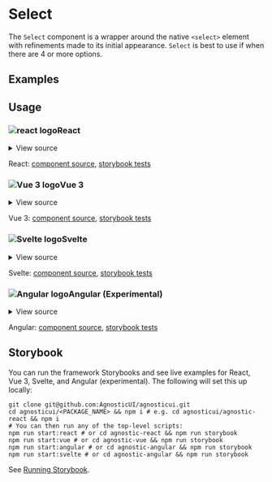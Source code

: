 # Select

The `Select` component is a wrapper around the native `<select>` element with refinements made to its initial appearance. `Select` is best to use if when there are 4 or more options.

<div class="mbs24"></div>

## Examples

<div class="mbe24"></div>

<SelectExamples />

<script setup>
import SelectExamples from '../../components/SelectExamples.vue'
import { Alert } from "agnostic-vue";
</script>

<div class="mbe32"></div>

## Usage

<div class="flex">
  <h3 id="react" tabindex="-1">
    <img src="/images/React-icon.svg" alt="react logo">React
  </h3>
</div>

<details class="disclose disclose-bordered">
<summary class="disclose-title">View source</summary>

```jsx
import "agnostic-react/dist/common.min.css";
import "agnostic-react/dist/esm/index.css";
import { Select } from "agnostic-react";
export const YourComponent = () => (
  <>
    <h2 class="mbs32">Select</h2>
    <div class="mbs12 mbe16">
      <Select
        options={[{ value: 'andre', label: 'Andre Agassi' }, { value: 'serena', label: 'Serena Williams'} , { value: 'mac', label: 'John McEnroe'}, { value: 'borg', label: 'Bjorn Borg'}, { value: 'althea', label: 'Althea Gibson'}, { value: 'roger', label: 'Roger Federer'}]}
        uniqueId="sel1"
        name="select1"
        labelCopy="Select the best tennis player of all time"
      />
    </div>
    <h2>Customize the first option's text copy</h2>
    <div class="mbe16">
      <p className="mbe24">
        Pass <code>defaultOptionLabel</code> to specify the text copy to use for the first option
      </p>
      <Select
        defaultOptionLabel="Select your favorite tennis player"
        options={[{ value: 'andre', label: 'Andre Agassi' }, { value: 'serena', label: 'Serena Williams'} , { value: 'mac', label: 'John McEnroe'}, { value: 'borg', label: 'Bjorn Borg'}, { value: 'althea', label: 'Althea Gibson'}, { value: 'roger', label: 'Roger Federer'}]}
        uniqueId="sel1b"
        name="select1b"
        labelCopy="Select the best tennis player of all time"
      />
    </div>
    <h2>Disabled select</h2>
    <div class="mbs12 mbe16">
      <Select
        is-disabled
        options={[{ value: 'andre', label: 'Andre Agassi' }]}
        uniqueId="sel2"
        name="select2"
        labelCopy="Select -- example disabled"
      />
    </div>
    <h2>Small select</h2>
    <div class="mbs12 mbe16">
      <Select
        size="small"
        options={[{ value: 'andre', label: 'Andre Agassi' }, { value: 'serena', label: 'Serena Williams'} , { value: 'mac', label: 'John McEnroe'}, { value: 'borg', label: 'Bjorn Borg'}, { value: 'althea', label: 'Althea Gibson'}, { value: 'roger', label: 'Roger Federer'}]}
        uniqueId="sel3"
        name="select3"
        labelCopy="Select the best tennis player of all time"
      />
    </div>
    <h2>Large select</h2>
    <div class="mbs12 mbe16">
      <Select
        size="large"
        options={[{ value: 'andre', label: 'Andre Agassi' }, { value: 'serena', label: 'Serena Williams'} , { value: 'mac', label: 'John McEnroe'}, { value: 'borg', label: 'Bjorn Borg'}, { value: 'althea', label: 'Althea Gibson'}, { value: 'roger', label: 'Roger Federer'}]}
        uniqueId="sel4"
        name="select4"
        labelCopy="Select the best tennis player of all time"
      />
    </div>
    <h2>Multiple select size 4</h2>
    <div class="mbs12 mbe16">
      <Select
        isMultiple={true}
        multipleSize="4"
        options={[{ value: 'andre', label: 'Andre Agassi' }, { value: 'serena', label: 'Serena Williams'} , { value: 'mac', label: 'John McEnroe'}, { value: 'borg', label: 'Bjorn Borg'}, { value: 'althea', label: 'Althea Gibson'}, { value: 'roger', label: 'Roger Federer'}]}
        uniqueId="sel4"
        name="select4"
        labelCopy="Select the best tennis player of all time"
      />
    </div>
  </>
)
```
</details>

React: [component source](https://github.com/AgnosticUI/agnosticui/blob/master/agnostic-react/src/Select.tsx), [storybook tests](https://github.com/AgnosticUI/agnosticui/blob/master/agnostic-react/src/stories/Select.stories.tsx)

<div class="mbe32"></div>

<div class="flex">
  <h3 id="vue-3" tabindex="-1">
    <img src="/images/Vue-icon.svg" alt="Vue 3 logo">Vue 3
  </h3>
</div>

<details class="disclose disclose-bordered">
<summary class="disclose-title">View source</summary>

```vue
<script>
// Import AgnosticUI global common & component CSS
import "agnostic-vue/dist/common.min.css";
import "agnostic-vue/dist/index.css";
import { Select } from "agnostic-vue";

export default {
  name: "SelectExamples",
  components: {
    Select,
  },
};
</script>
<template>
  <h2>Select</h2>
  <div class="mbs12 mbe16">
    <Select
      :options="[{ value: 'andre', label: 'Andre Agassi' }, { value: 'serena', label: 'Serena Williams'} , { value: 'mac', label: 'John McEnroe'}, { value: 'borg', label: 'Bjorn Borg'}, { value: 'althea', label: 'Althea Gibson'}, { value: 'roger', label: 'Roger Federer'}]"
      unique-id="sel1"
      name="select1"
      label-copy="Select the best tennis player of all time"
    />
  </div>
  <h2>Customize the first option's text copy</h2>
  <div class="mbe16">
    <p className="mbe24">
      Pass <code>default-option-label</code> to specify the text copy to use for the first option
    </p>
    <Select
      default-option-label="Select your favorite tennis player"
      :options="[{ value: 'andre', label: 'Andre Agassi' }, { value: 'serena', label: 'Serena Williams'} , { value: 'mac', label: 'John McEnroe'}, { value: 'borg', label: 'Bjorn Borg'}, { value: 'althea', label: 'Althea Gibson'}, { value: 'roger', label: 'Roger Federer'}]"
      unique-id="sel1b"
      name="select1b"
      label-copy="Select the best tennis player of all time"
    />
  </div>
  <h2>Disabled select</h2>
  <div class="mbs12 mbe16">
    <Select
      is-disabled
      :options="[{ value: 'andre', label: 'Andre Agassi' }]"
      unique-id="sel2"
      name="select2"
      label-copy="Select -- example disabled"
    />
  </div>
  <h2>Small select</h2>
  <div class="mbs12 mbe16">
    <Select
      size="small"
      :options="[{ value: 'andre', label: 'Andre Agassi' }, { value: 'serena', label: 'Serena Williams'} , { value: 'mac', label: 'John McEnroe'}, { value: 'borg', label: 'Bjorn Borg'}, { value: 'althea', label: 'Althea Gibson'}, { value: 'roger', label: 'Roger Federer'}]"
      unique-id="sel3"
      name="select3"
      label-copy="Select the best tennis player of all time"
    />
  </div>
  <h2>Large select</h2>
  <div class="mbs12 mbe16">
    <Select
      size="large"
      :options="[{ value: 'andre', label: 'Andre Agassi' }, { value: 'serena', label: 'Serena Williams'} , { value: 'mac', label: 'John McEnroe'}, { value: 'borg', label: 'Bjorn Borg'}, { value: 'althea', label: 'Althea Gibson'}, { value: 'roger', label: 'Roger Federer'}]"
      unique-id="sel4"
      name="select4"
      label-copy="Select the best tennis player of all time"
    />
  </div>
  <h2>Multiple select size 4</h2>
  <div class="mbs12 mbe16">
    <Select
      :is-multiple="true"
      :multiple-size="4"
      :options="[{ value: 'andre', label: 'Andre Agassi' }, { value: 'serena', label: 'Serena Williams'} , { value: 'mac', label: 'John McEnroe'}, { value: 'borg', label: 'Bjorn Borg'}, { value: 'althea', label: 'Althea Gibson'}, { value: 'roger', label: 'Roger Federer'}]"
      unique-id="sel4"
      name="select4"
      label-copy="Select the best tennis player of all time"
    />
  </div>
</template>
```
</details>

Vue 3: [component source](https://github.com/AgnosticUI/agnosticui/blob/master/agnostic-vue/src/components/Select.vue), [storybook tests](https://github.com/AgnosticUI/agnosticui/blob/master/agnostic-vue/src/stories/Select.stories.js)

<div class="mbe24"></div>

<div class="flex">
  <h3 id="svelte" tabindex="-1">
    <img src="/images/Svelte-icon.svg" alt="Svelte logo">Svelte
  </h3>
</div>

<details class="disclose disclose-bordered">
<summary class="disclose-title">View source</summary>

```html
<script>
  import 'agnostic-svelte/css/common.min.css';
  import { Select } from "agnostic-svelte";
</script>
<section class="component-container">
  <h2>Select default</h2>
  <Select
    uniqueId="sel1"
    name="select1"
    labelCopy="Select the best tennis player of all time"
    options={tennisOptions}
  />
  <h2>Select default option customized</h2>
  <Select
    uniqueId="sel2"
    name="select2"
    labelCopy="Select the best tennis player of all time"
    defaultOptionLabel="Select your favorite tennis player of all-time"
    options={tennisOptions}
  />
  <h2>Select disabled</h2>
  <Select
    uniqueId="sel3"
    name="select3"
    isDisabled={true}
    labelCopy="Select the best tennis player of all time"
    defaultOptionLabel="Select your favorite tennis player of all-time"
    options={tennisOptions}
  />
  <h2>Select small</h2>
  <Select
    uniqueId="sel3"
    name="select3"
    size="small"
    labelCopy="Select the best tennis player of all time"
    defaultOptionLabel="Select your favorite tennis player of all-time"
    options={tennisOptions}
  />
  <h2>Select large</h2>
  <Select
    uniqueId="sel3"
    name="select3"
    size="large"
    labelCopy="Select the best tennis player of all time"
    defaultOptionLabel="Select your favorite tennis player of all-time"
    options={tennisOptions}
  />
</section>
```
</details>

Svelte: [component source](https://github.com/AgnosticUI/agnosticui/blob/master/agnostic-svelte/src/lib/components/Select/Select.svelte), [storybook tests](https://github.com/AgnosticUI/agnosticui/blob/master/agnostic-svelte/src/lib/components/Select/Select.stories.js)

<div class="flex">
  <h3 id="angular" tabindex="-1">
    <img src="/images/Angular-icon.svg" alt="Angular logo">Angular (Experimental)
  </h3>
</div>

<details class="disclose disclose-bordered">
<summary class="disclose-title">View source</summary>

In your Angular configuration (likely `angular.json`) ensure you're including
the common AgnosticUI styles:

<div class="mbe16"></div>

` "styles": ["agnostic-angular/common.min.css"],`

<div class="mbe24"></div>

Add AgnosticUI's `AgModule` module:

```js{3,9}
import { NgModule } from '@angular/core';
import { BrowserModule } from '@angular/platform-browser';
import { AgModule } from 'agnostic-angular';

import { AppComponent } from './app.component';

@NgModule({
  declarations: [AppComponent],
  imports: [BrowserModule, AgModule],
  providers: [],
  bootstrap: [AppComponent],
})
export class AppModule {}
```

Now you can use in your components:

```js
import { Component } from '@angular/core';

@Component({
  selector: 'your-component',
  template: `<section>
    <h2>Select</h2>
    <ag-select uniqueId="sel1"
              name="select1"
              labelCopy="Select the best tennis player of all time"
              [options]="[
      { value: 'andre', label: 'Andre Agassi' },
      { value: 'serena', label: 'Serena Williams' },
      { value: 'mac', label: 'John McEnroe' },
      { value: 'borg', label: 'Bjorn Borg' },
      { value: 'althea', label: 'Althea Gibson' },
      { value: 'roger', label: 'Roger Federer' },
      ]"></ag-select>
  </section>
  <section>
    <h2>Select first option custom label</h2>
    <ag-select uniqueId="sel2"
              name="select2"
              defaultOptionLabel="Select your favorite tennis player"
              labelCopy="Select the best tennis player of all time"
              [options]="[
      { value: 'andre', label: 'Andre Agassi' },
      { value: 'serena', label: 'Serena Williams' },
      { value: 'mac', label: 'John McEnroe' },
      { value: 'borg', label: 'Bjorn Borg' },
      { value: 'althea', label: 'Althea Gibson' },
      { value: 'roger', label: 'Roger Federer' },
      ]"></ag-select>
  </section>
  <section>
    <h2>Select disabled</h2>
    <ag-select uniqueId="sel3"
              name="select3"
              [isDisabled]="true"
              defaultOptionLabel="Select your favorite tennis player"
              labelCopy="Select the best tennis player of all time"
              [options]="[
      { value: 'andre', label: 'Andre Agassi' }
      ]"></ag-select>
  </section>
  <section>
    <h2>Select small</h2>
    <ag-select uniqueId="sel4"
              name="select4"
              size="small"
              defaultOptionLabel="Select your favorite tennis player"
              labelCopy="Select the best tennis player of all time"
              [options]="[
              { value: 'andre', label: 'Andre Agassi' },
              { value: 'serena', label: 'Serena Williams' },
              { value: 'mac', label: 'John McEnroe' },
              { value: 'borg', label: 'Bjorn Borg' },
              { value: 'althea', label: 'Althea Gibson' },
              { value: 'roger', label: 'Roger Federer' },
              ]"></ag-select>
  </section>
  <section>
    <h2>Select large</h2>
    <ag-select uniqueId="sel5"
              name="select5"
              size="large"
              defaultOptionLabel="Select your favorite tennis player"
              labelCopy="Select the best tennis player of all time"
              [options]="[
              { value: 'andre', label: 'Andre Agassi' },
              { value: 'serena', label: 'Serena Williams' },
              { value: 'mac', label: 'John McEnroe' },
              { value: 'borg', label: 'Bjorn Borg' },
              { value: 'althea', label: 'Althea Gibson' },
              { value: 'roger', label: 'Roger Federer' },
              ]"></ag-select>
  </section>
  <section>
    <h2>Select multiple</h2>
    <ag-select uniqueId="sel6"
              name="select6"
              size="large"
              [isMultiple]="true"
              [multipleSize]="4"
              defaultOptionLabel="Select your favorite tennis player"
              labelCopy="Select the best tennis player of all time"
              [options]="[
              { value: 'andre', label: 'Andre Agassi' },
              { value: 'serena', label: 'Serena Williams' },
              { value: 'mac', label: 'John McEnroe' },
              { value: 'borg', label: 'Bjorn Borg' },
              { value: 'althea', label: 'Althea Gibson' },
              { value: 'roger', label: 'Roger Federer' },
              ]">
    </ag-select>
  </section>
  `
})
export class YourComponent {}
```
</details>

Angular: [component source](https://github.com/AgnosticUI/agnosticui/blob/master/agnostic-angular/libs/ag/src/lib/select.component.ts), [storybook tests](https://github.com/AgnosticUI/agnosticui/blob/master/agnostic-angular/libs/ag/src/lib/select.component.stories.ts)

<div class="mbe32"></div>

## Storybook

You can run the framework Storybooks and see live examples for React, Vue 3, Svelte, and Angular (experimental). The following will set this up locally:

```shell
git clone git@github.com:AgnosticUI/agnosticui.git
cd agnosticui/<PACKAGE_NAME> && npm i # e.g. cd agnosticui/agnostic-react && npm i
# You can then run any of the top-level scripts:
npm run start:react # or cd agnostic-react && npm run storybook
npm run start:vue # or cd agnostic-vue && npm run storybook
npm run start:angular # or cd agnostic-angular && npm run storybook
npm run start:svelte # or cd agnostic-angular && npm run storybook
```

See [Running Storybook](https://github.com/AgnosticUI/agnosticui/blob/master/CONTRIBUTING.md#usage).
